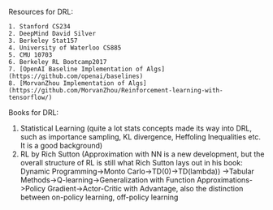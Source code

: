 Resources for DRL:

	1. Stanford CS234
 	2. DeepMind David Silver
 	3. Berkeley Stat157
 	4. University of Waterloo CS885
 	5. CMU 10703
 	6. Berkeley RL Bootcamp2017
 	7. [OpenAI Baseline Implementation of Algs](https://github.com/openai/baselines)
 	8. [MorvanZhou Implementation of Algs](https://github.com/MorvanZhou/Reinforcement-learning-with-tensorflow/)

Books for DRL:

1. Statistical Learning  (quite a lot stats concepts made its way into DRL, such as importance sampling, KL divergence, Heffoling Inequalities etc. It is a good background)
2. RL by Rich Sutton (Approximation with NN is a new development, but the overall structure of RL is still what Rich Sutton lays out in his book: Dynamic Programming->Monto Carlo->TD(0)->TD(lambda))             ->Tabular Methods->Q-learning->Generalization with Function Approximations->Policy Gradient->Actor-Critic with Advantage, also the distinction between on-policy learning, off-policy learning